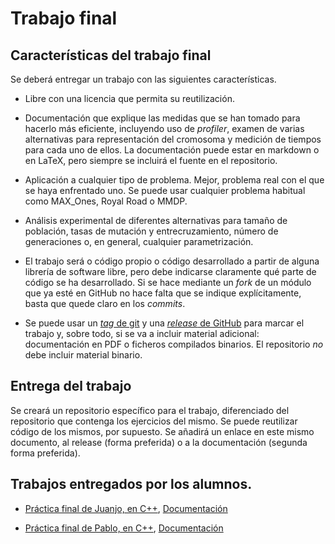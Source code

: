 # Trabajo final

## Características del trabajo final

Se deberá entregar un trabajo con las siguientes características.

* Libre con una licencia que permita su reutilización.
* Documentación que explique las medidas que se han tomado para
  hacerlo más eficiente, incluyendo uso de *profiler*, examen de
  varias alternativas para representación del cromosoma y medición de
  tiempos para cada uno de ellos. La documentación puede estar en
  markdown o en LaTeX, pero siempre se incluirá el fuente en el
  repositorio. 
* Aplicación a cualquier tipo de problema. Mejor, problema real con el que se haya enfrentado uno. Se puede usar cualquier problema habitual como MAX_Ones, Royal Road o MMDP.
* Análisis experimental de diferentes alternativas para tamaño de población, tasas de mutación y entrecruzamiento, número de generaciones o, en general, cualquier parametrización.
* El trabajo será o código propio o código desarrollado a partir de
  alguna librería de software libre, pero debe indicarse claramente
  qué parte de código se ha desarrollado. Si se hace mediante un
  *fork* de un módulo que ya esté en GitHub no hace falta que se
  indique explícitamente, basta que quede claro en los *commits*. 
  
* Se puede usar un [*tag* de git](http://git-scm.com/book/es/Fundamentos-de-Git-Creando-etiquetas) y una [*release* de GitHub](https://github.com/blog/1547-release-your-software) para marcar
  el trabajo y, sobre todo, si se va a incluir material adicional:
  documentación en PDF o ficheros compilados binarios. El repositorio
  *no* debe incluir material binario. 

## Entrega del trabajo

Se creará un repositorio específico para el trabajo, diferenciado del
repositorio que contenga los ejercicios del mismo. Se puede reutilizar
código de los mismos, por supuesto.  Se añadirá un enlace en este
mismo documento, al release (forma preferida) o a la documentación
(segunda forma preferida).

## Trabajos entregados por los alumnos.

* [Práctica final de Juanjo, en C++](https://github.com/rotty11/Genetico2014), [Documentación](https://github.com/rotty11/Genetico2014/blob/master/Documentacion.md)

* [Práctica final de Pablo, en C++](https://github.com/pablopaolus/AG_Pablo), [Documentación](https://github.com/pablopaolus/AG_Pablo/blob/master/docu_ag_completo.md)
